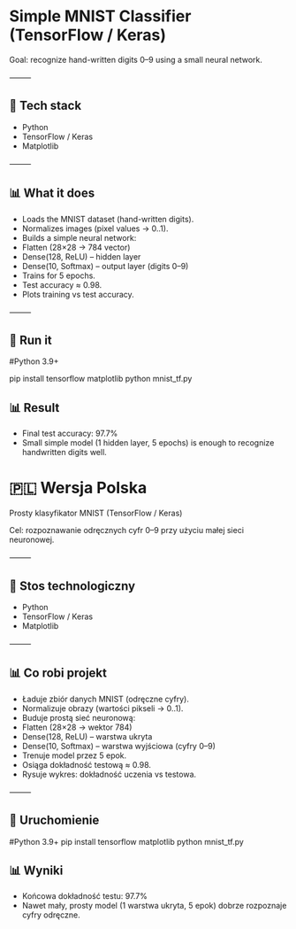 # Simple MNIST Classifier (TensorFlow / Keras)

Goal: recognize hand-written digits 0–9 using a small neural network.

⸻

## 🔧 Tech stack
-	Python
-	TensorFlow / Keras
-	Matplotlib

⸻

## 📊 What it does
-	Loads the MNIST dataset (hand-written digits).
-	Normalizes images (pixel values → 0..1).
-	Builds a simple neural network:
-	Flatten (28×28 → 784 vector)
-	Dense(128, ReLU) – hidden layer
-	Dense(10, Softmax) – output layer (digits 0–9)
-	Trains for 5 epochs.
-	Test accuracy ≈ 0.98.
-	Plots training vs test accuracy.

⸻

## 🚀 Run it
#Python 3.9+

pip install tensorflow matplotlib
python mnist_tf.py

## 📊 Result
-	Final test accuracy: 97.7%
-	Small simple model (1 hidden layer, 5 epochs) is enough to recognize handwritten digits well.

# 🇵🇱 Wersja Polska

Prosty klasyfikator MNIST (TensorFlow / Keras)

Cel: rozpoznawanie odręcznych cyfr 0–9 przy użyciu małej sieci neuronowej.

⸻

## 🔧 Stos technologiczny
-	Python
-	TensorFlow / Keras
-	Matplotlib

⸻

## 📊 Co robi projekt
-	Ładuje zbiór danych MNIST (odręczne cyfry).
-	Normalizuje obrazy (wartości pikseli → 0..1).
-	Buduje prostą sieć neuronową:
-	Flatten (28×28 → wektor 784)
-	Dense(128, ReLU) – warstwa ukryta
-	Dense(10, Softmax) – warstwa wyjściowa (cyfry 0–9)
-	Trenuje model przez 5 epok.
-	Osiąga dokładność testową ≈ 0.98.
-	Rysuje wykres: dokładność uczenia vs testowa.

⸻

## 🚀 Uruchomienie

#Python 3.9+
pip install tensorflow matplotlib
python mnist_tf.py

## 📊 Wyniki
-	Końcowa dokładność testu: 97.7%
-	Nawet mały, prosty model (1 warstwa ukryta, 5 epok) dobrze rozpoznaje cyfry odręczne.
